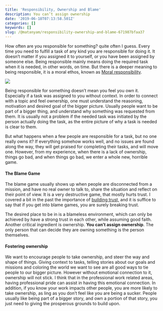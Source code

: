```yaml
---
title: 'Responsibility, Ownership and Blame'
description: You can’t assign ownership
date: '2019-06-18T07:13:58.501Z'
categories: []
keywords: []
slug: /@matanyam/responsibility-ownership-and-blame-671987bfaa37
---
```


How often are you responsible for something? quite often I guess. Every time you need to fulfill a task of any kind you are responsible for doing it. It doesn’t matter if you assigned it to yourself, or you have been assigned by someone else. Being responsible mainly means doing the required task when it is needed, in other words, on time. But there is a deeper meaning to being responsible, it is a moral ethos, known as [Moral responsibility](https://en.wikipedia.org/wiki/Moral_responsibility).

![](/images/1__grc7__fAStDHI4____Tm2EQ3g.jpeg)

Being responsible for something doesn’t mean you feel you own it. Especially if a task was assigned to you without context. In order to connect with a topic and feel ownership, one must understand the reasoning, motivation and desired goal of the bigger picture. Usually people want to be part of a bigger thing, and understand why something was requested from them. It is usually not a problem if the needed task was initiated by the person actually doing the task, as the entire picture of why a task is needed is clear to them.

But what happens when a few people are responsible for a task, but no one really owns it? If everything somehow works well, and no issues are found along the way, they will get praised for completing their tasks, and will move one. However, from my experience, when there is a lack of ownership, things go bad, and when things go bad, we enter a whole new, horrible game.

#### The Blame Game

The blame game usually shows up when people are disconnected from a mission, and have no real owner to talk to, share the situation and reflect on their point of view. It is a very destructive game, that mostly hurts trust. I covered a bit in the past the importance of [building trust,](https://medium.com/champions-think-ahead/building-trust-2c09f58d7eb) and it is suffice to say that if you get into blame games, you are surely breaking trust.

The desired place to be in is a blameless environment, which can only be achieved by have a strong trust in each other, while assuming good faith. Another critical ingredient is ownership. **You can’t assign ownership**. The only person that can decide they are owning something is the person themselves.

#### Fostering ownership

We want to encourage people to take ownership, and steer the way and shape of things. Giving context to tasks, telling stories about our goals and missions and coloring the world we want to see are all good ways to tie people to our bigger picture. However without emotional connection to it, ownership will not stick. I think that in the professional work related areas, having professional pride can assist in having this emotional connection. In addition, if you know your work impacts other people, you are more likely to take ownership, as ling as you don’t feel like you are being a sucker. People usually like being part of a bigger story, and own a portion of that story, you just need to giving the prosperous grounds to build upon.